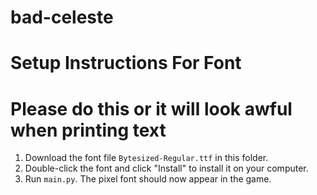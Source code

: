 # bad-celeste

# Setup Instructions For Font
# Please do this or it will look awful when printing text


1. Download the font file `Bytesized-Regular.ttf` in this folder.
2. Double-click the font and click "Install" to install it on your computer.
3. Run `main.py`. The pixel font should now appear in the game.
